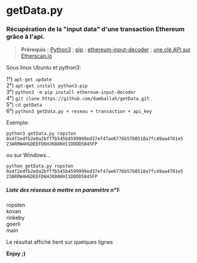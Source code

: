 # getData.py
### Récupération de la "input data" d'une transaction Ethereum grâce à l'api.

 

> **Prérequis :**
  [Python3](https://www.python.org/) ; [pip](https://pypi.org/project/pip/) ; [ethereum-input-decoder](https://github.com/tintinweb/ethereum-input-decoder) ; [une clé API sur Etherscan.io](https://etherscan.io/apis) <br>

Sous linux Ubuntu et python3:

1°) `apt-get update` <br>
2°) `apt-get install python3-pip` <br>
3°) `python3 -m pip install ethereum-input-decoder` <br>
4°) `git clone https://github.com/damballah/getData.git` <br> 
5°) `cd getData` <br>
6°) `python3 getData.py + reseau + transaction + api_key` <br>

Exemple: 

    python3 getData.py ropsten 0x4f2edfb2e0a2bfffb545b4599999ed37ef47ae6776b57b0518a7fc49aa4701e5 23ARRW4HGDEEFD6HJK88KH11DDDD5845FP
ou sur Windows...  

    python getData.py ropsten 0x4f2edfb2e0a2bfffb545b4599999ed37ef47ae6776b57b0518a7fc49aa4701e5 23ARRW4HGDEEFD6HJK88KH11DDDD5845FP

##### Liste des réseaux à mettre en paramètre n°1:
ropsten <br>
kovan <br>
rinkeby <br>
goerli <br>
main <br>

Le résultat affiché tient sur quelques lignes

**Enjoy ;)**
